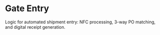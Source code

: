 # Gate Entry

Logic for automated shipment entry: NFC processing, 3-way PO matching, and digital receipt generation.
